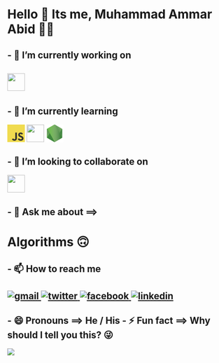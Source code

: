 <h1> Hello 👋 Its me, Muhammad Ammar Abid 👦🏻</h1>  

 <h2> - 🔭 I’m currently working on <h2> 
   <img width="40px" height="40px" src="https://code.fb.com/wp-content/uploads/2016/05/2000px-Python-logo-notext.svg_.png" style="max-width:100%;">   
 <h2> - 🌱 I’m currently learning </h2>  <img width="40px" height="40px" src="https://raw.githubusercontent.com/github/explore/80688e429a7d4ef2fca1e82350fe8e3517d3494d/topics/javascript/javascript.png" alt="javascript" style="max-width:100%;"> <img width="40px" height="40px" src="https://academind.com/static/82471063091d8dd5c25baba64914d893/c1b63/flutter.png" style="max-width:100%;"> <img width="40px" height="40px" src="https://raw.githubusercontent.com/github/explore/fbceb94436312b6dacde68d122a5b9c7d11f9524/topics/nodejs/nodejs.png" alt="nodejs" style="max-width:100%;">

  <h2>- 👯 I’m looking to collaborate on </h2>  <img width="40px" height="40px" src="https://academind.com/static/82471063091d8dd5c25baba64914d893/c1b63/flutter.png" style="max-width:100%;"> 
<h2>  - 💬 Ask me about ==> </h2> <h1> Algorithms 🙃 </h1>
<h2>  - 📫 How to reach me <h2>   <a href="mailto:ammarabid890@gmail.com">
  <img alt="gmail" src="https://camo.githubusercontent.com/8e59d6f8d8b35b31eff433c03964ad2dd4484246/68747470733a2f2f696d672e736869656c64732e696f2f62616467652f676d61696c2d2532334431343833362e7376673f267374796c653d666f722d7468652d6261646765266c6f676f3d476d61696c266c6f676f436f6c6f723d7768697465" data-canonical-src="https://img.shields.io/badge/gmail-%23D14836.svg?&amp;style=for-the-badge&amp;logo=Gmail&amp;logoColor=white" style="max-width:100%;">
</a> <a href="https://twitter.com/AmmarAbid92_90" rel="nofollow">
  <img alt="twitter" src="https://camo.githubusercontent.com/f6bc8eba24f0d279574852c1a85f0ade22be62ad/68747470733a2f2f696d672e736869656c64732e696f2f62616467652f747769747465722d2532333144413146322e7376673f267374796c653d666f722d7468652d6261646765266c6f676f3d74776974746572266c6f676f436f6c6f723d7768697465" data-canonical-src="https://img.shields.io/badge/twitter-%231DA1F2.svg?&amp;style=for-the-badge&amp;logo=twitter&amp;logoColor=white" style="max-width:100%;">
</a> <a href="https://www.facebook.com/profile.php?id=100010023240193" rel="nofollow">
  <img alt="facebook" src="https://camo.githubusercontent.com/caecb22b29549422db0d0b74860a5530439a0247/68747470733a2f2f696d672e736869656c64732e696f2f62616467652f66616365626f6f6b2d2532333138373766322e7376673f267374796c653d666f722d7468652d6261646765266c6f676f3d66616365626f6f6b266c6f676f436f6c6f723d7768697465" data-canonical-src="https://img.shields.io/badge/facebook-%231877f2.svg?&amp;style=for-the-badge&amp;logo=facebook&amp;logoColor=white" style="max-width:100%;"> </a>
  <a href="https://www.linkedin.com/in/ammar-abid-7645951b7/" rel="nofollow">
  <img alt="linkedin" src="https://camo.githubusercontent.com/1dcd5055f954bdffc97262ea35813b55f8af3faf/68747470733a2f2f696d672e736869656c64732e696f2f62616467652f6c696e6b6564696e2d2532333030373742352e7376673f267374796c653d666f722d7468652d6261646765266c6f676f3d6c696e6b6564496e266c6f676f436f6c6f723d7768697465" data-canonical-src="https://img.shields.io/badge/linkedin-%230077B5.svg?&amp;style=for-the-badge&amp;logo=linkedIn&amp;logoColor=white" style="max-width:100%;"> </a> 

<h2> - 😄 Pronouns ==> He / His
- ⚡ Fun fact ==> Why should I tell you this? 😜 </h2> 

<img src="https://github-readme-stats.vercel.app/api?username=Ammar-Abid92&&show_icons=true&title_color=38E0FF&icon_color=bb2acf&text_color=FFFFFF&bg_color=003C47">
